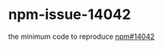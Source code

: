 # npm-issue-14042
the minimum code to reproduce [npm#14042](https://github.com/npm/npm/issues/14042)
